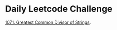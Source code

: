 # Daily Leetcode Challenge
[1071. Greatest Common Divisor of Strings](https://leetcode.com/problems/greatest-common-divisor-of-strings).